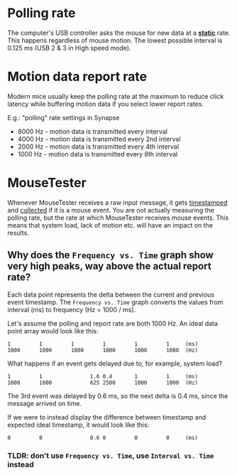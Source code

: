 # Polling rate

The computer's USB controller asks the mouse for new data at a <ins>**static**</ins> rate. This happens regardless of mouse motion. The lowest possible interval is 0.125 ms (USB 2 & 3 in High speed mode).

# Motion data report rate

Modern mice usually keep the polling rate at the maximum to reduce click latency while buffering motion data if you select lower report rates.

E.g.: "polling" rate settings in Synapse

- 8000 Hz - motion data is transmitted every interval
- 4000 Hz - motion data is transmitted every 2nd interval
- 2000 Hz - motion data is transmitted every 4th interval
- 1000 Hz - motion data is transmitted every 8th interval

# MouseTester

Whenever MouseTester receives a raw input message, it gets [timestamped](https://github.com/amitxv/MouseTester/blob/904db7bcaca57a9bef578d04c41d2d32abad9dc4/MouseTester/MouseTester/Form1.cs#L80) and [collected](https://github.com/amitxv/MouseTester/blob/904db7bcaca57a9bef578d04c41d2d32abad9dc4/MouseTester/MouseTester/Form1.cs#L90) if it is a mouse event. You are not actually measuring the polling rate, but the rate at which MouseTester receives mouse events. This means that system load, lack of motion etc. will have an impact on the results.

## Why does the `Frequency vs. Time` graph show very high peaks, way above the actual report rate?

Each data point represents the delta between the current and previous event timestamp. The `Frequency vs. Time` graph converts the values from interval (ms) to frequency (Hz = 1000 / ms).

Let's assume the polling and report rate are both 1000 Hz. An ideal data point array would look like this:

```
1         1         1         1         1         1     (ms)
1000      1000      1000      1000      1000      1000  (Hz)
```

What happens if an event gets delayed due to, for example, system load?

```
1         1               1.6 0.4       1         1     (ms)
1000      1000            625 2500      1000      1000  (Hz)
```

The 3rd event was delayed by 0.6 ms, so the next delta is 0.4 ms, since the message arrived on time.

If we were to instead display the difference between timestamp and expected ideal timestamp, it would look like this:

```
0         0               0.6 0         0         0     (ms)
```

### TLDR: don't use `Frequency vs. Time`, use `Interval vs. Time` instead
